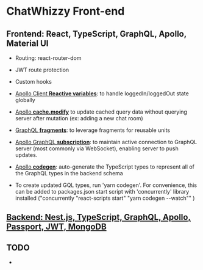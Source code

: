# ChatWhizzy Front-end

## Frontend: React, TypeScript, GraphQL, Apollo, Material UI

- Routing: react-router-dom
- JWT route protection
- Custom hooks
- [Apollo Client **Reactive variables**](https://www.apollographql.com/docs/react/local-state/reactive-variables/): to handle loggedIn/loggedOut state globally
- [Apollo **cache.modify**](https://www.apollographql.com/docs/react/caching/cache-interaction/#using-cachemodify) to update cached query data without querying server after mutation (ex: adding a new chat room)
- [GraphQL **fragments**](https://graphql.org/learn/queries/#fragments): to leverage fragments for reusable units
- [Apollo GraphQL **subscription**](https://www.apollographql.com/docs/react/data/subscriptions/): to maintain active connection to GraphQL server (most commonly via WebSocket), enabling server to push updates.
- [Apollo **codegen**](https://www.apollographql.com/tutorials/lift-off-part1/09-codegen): auto-generate the TypeScript types to represent all of the GraphQL types in the backend schema

- To create updated GQL types, run 'yarn codegen'. For convenience, this can be added to packages.json start script with 'concurrently' library installed ("concurrently \"react-scripts start\" \"yarn codegen --watch\"" )

## [Backend: Nest.js, TypeScript, GraphQL, Apollo, Passport, JWT, MongoDB](https://github.com/jparkley/nestjs-react-graphql-chatwhizzy-back)

## TODO

-
